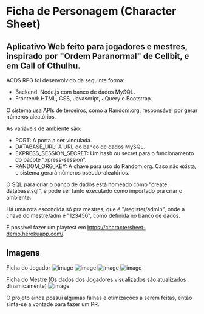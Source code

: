 # Ficha de Personagem (Character Sheet)

## Aplicativo Web feito para jogadores e mestres, inspirado por "Ordem Paranormal" de Cellbit, e em Call of Cthulhu.

ACDS RPG foi desenvolvido da seguinte forma:
  - Backend: Node.js com banco de dados MySQL.
  - Frontend: HTML, CSS, Javascript, JQuery e Bootstrap.

O sistema usa APIs de terceiros, como a Random.org, responsável por gerar números aleatórios.

As variáveis de ambiente são:
  - PORT: A porta a ser vinculada.
  - DATABASE_URL: A URL do banco de dados MySQL.
  - EXPRESS_SESSION_SECRET: Um hash ou secret para o funcionamento do pacote "xpress-session".
  - RANDOM_ORG_KEY: A chave para uso do Random.org. Caso não exista, o sistema gerará números pseudo-aleatórios.

O SQL para criar o banco de dados está nomeado como "create database.sql", e pode ser tanto executado como importado pra criar o ambiente.

Há uma rota escondida só pra mestres, que é "/register/admin", onde a chave do mestre/adm é "123456", como definida no banco de dados.

É possível fazer um playtest em https://charactersheet-demo.herokuapp.com/.

## Imagens

Ficha do Jogador
![image](https://user-images.githubusercontent.com/71353674/123519169-0dc36800-d680-11eb-9ce7-4b7e235bd30c.png)
![image](https://user-images.githubusercontent.com/71353674/123519192-29c70980-d680-11eb-965b-501b226d1614.png)
![image](https://user-images.githubusercontent.com/71353674/123519198-3186ae00-d680-11eb-9d8e-e0b7b84e4b8d.png)
![image](https://user-images.githubusercontent.com/71353674/123519220-51b66d00-d680-11eb-9d7c-5af01460aaa3.png)

Ficha do Mestre (Os dados dos Jogadores visualizados são atualizados dinamicamente)
![image](https://user-images.githubusercontent.com/71353674/123519203-3b101600-d680-11eb-9977-ac1d13ed4b13.png)

O projeto ainda possui algumas falhas e otimizações a serem feitas, então sinta-se a vontade para fazer um PR.
